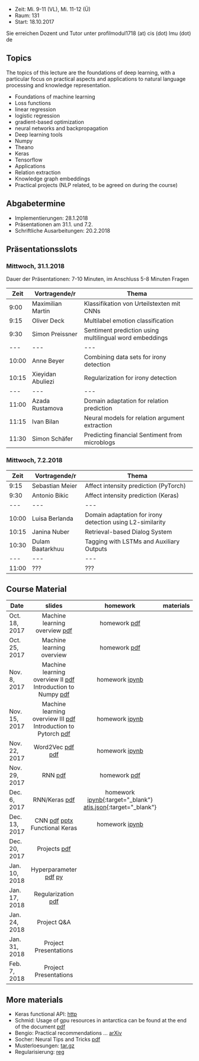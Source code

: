 - Zeit: Mi. 9-11 (VL), Mi. 11-12 (Ü)
- Raum: 131
- Start: 18.10.2017

Sie erreichen Dozent und Tutor unter  profilmodul1718 (at) cis (dot) lmu (dot) de

## Topics

The topics of this lecture are the foundations of deep learning, with a particular focus on practical aspects and applications to natural language processing and knowledge representation.

- Foundations of machine learning
- Loss functions
- linear regression
- logistic regression
- gradient-based optimization
- neural networks and backpropagation
- Deep learning tools
- Numpy
- Theano
- Keras
- Tensorflow
- Applications
- Relation extraction
- Knowledge graph embeddings
- Practical projects (NLP related, to be agreed on during the course)


## Abgabetermine
- Implementierungen: 28.1.2018
- Präsentationen am 31.1. und 7.2.
- Schriftliche Ausarbeitungen: 20.2.2018

## Präsentationsslots
### Mittwoch, 31.1.2018

Dauer der Präsentationen: 7-10 Minuten, im Anschluss 5-8 Minuten Fragen

| Zeit | Vortragende/r | Thema |
| --- | --- | --- |
| 9:00 | Maximilian Martin | Klassifikation von Urteilstexten mit CNNs |
| 9:15 | Oliver Deck | Multilabel emotion classification |
| 9:30 | Simon Preissner | Sentiment prediction using multilingual word embeddings |
| --- | --- | --- |
| 10:00 | Anne Beyer | Combining data sets for irony detection |
| 10:15 | Xieyidan Abuliezi | Regularization for irony detection |
| --- | --- | --- |
| 11:00 | Azada Rustamova | Domain adaptation for relation prediction |
| 11:15 | Ivan Bilan | Neural models for relation argument extraction |
| 11:30 | Simon Schäfer | Predicting financial Sentiment from microblogs |

### Mittwoch, 7.2.2018

| Zeit | Vortragende/r | Thema |
| --- | --- | --- |
| 9:15 | Sebastian Meier | Affect intensity prediction (PyTorch) |
| 9:30 | Antonio Bikic | Affect intensity prediction (Keras) |
| --- | --- | --- |
| 10:00 | Luisa Berlanda | Domain adaptation for irony detection using L2-similarity |
| 10:15 | Janina Nuber | Retrieval-based Dialog System |
| 10:30 | Dulam Baatarkhuu | Tagging with LSTMs and Auxiliary Outputs |
| --- | --- | --- |
| 11:00 | ??? | ??? |

## Course Material

| Date | slides | homework | materials |
|-----------------------------|:--------------------------------:|:------:|:-------------------------------------------------------------------|
| Oct. 18, 2017 | Machine learning overview [pdf](ml_basics_I.pdf)| homework [pdf](ex01_linalg.pdf) | |
| Oct. 25, 2017 | Machine learning overview | homework [pdf](ex02_probability.pdf) | |
| Nov. 8, 2017 | Machine learning overview II [pdf](ml_basics_II_short.pdf) <br>Introduction to Numpy [pdf](numpy_intro.pdf)| homework [ipynb](numpy.ipynb)  ||
| Nov. 15, 2017 | Machine learning overview III [pdf](ml_basics_III.pdf) <br> Introduction to Pytorch [pdf](pytorch_intro.pdf) | homework [ipynb](pytorch_intro.ipynb)  ||
| Nov. 22, 2017 | Word2Vec [pdf](word2vec.pdf) [pdf](word2vec2.pdf) | homework [ipynb](Pytorch_wordEmbeddings.ipynb)||
| Nov. 29, 2017 | RNN [pdf](rnn_main_ideas.pdf) | homework [pdf](ex06_lstm.pdf)||
| Dec. 6, 2017 | RNN/Keras [pdf](neural_networks.pdf) | homework [ipynb](argument_tagging.ipynb){:target="_blank"} [atis.json](atis.json){:target="_blank"}||
| Dec. 13, 2017| CNN [pdf](convolution_pooling.pdf) [pptx](cnn.pptx)<br> Functional Keras |  homework [ipynb](Sentiment_lstm_cnn_name.ipynb) ||
| Dec. 20, 2017| Projects [pdf](projects.pdf) | ||
| Jan. 10, 2018| Hyperparameter [pdf](hyper_params.pdf) [py](hyperopt.py)| ||
| Jan. 17, 2018| Regularization [pdf](Regularization.pdf) | ||
| Jan. 24, 2018| Project Q&A | ||
| Jan. 31, 2018 | Project Presentations|  ||
| Feb. 7, 2018 | Project Presentations |  ||


## More materials
- Keras functional API: [http](https://keras.io/getting-started/functional-api-guide/)
- Schmid: Usage of gpu resources in antarctica can be found at the end of the document [pdf](http://www.cis.uni-muenchen.de/~schmid/lehre/Experimente/Aufgaben/aufgabe8.pdf)
- Bengio: Practical recommendations ... [arXiv](https://arxiv.org/abs/1206.5533)
- Socher: Neural Tips and Tricks [pdf](http://cs224d.stanford.edu/lectures/CS224d-Lecture6.pdf)
- Musterloesungen: [tar.gz](musterloesungen.tar.gz)
- Regularisierung: [reg](reg.md)

